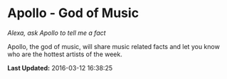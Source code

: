 # Apollo - God of Music
*Alexa, ask Apollo to tell me a fact*

Apollo, the god of music, will share music related facts and let you know who are the hottest artists of the week.

**Last Updated:** 2016-03-12 16:38:25